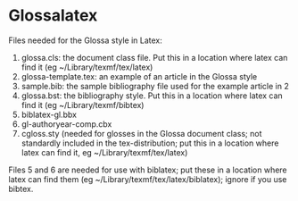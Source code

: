 # Glossalatex
Files needed for the Glossa style in Latex:
1. glossa.cls: the document class file. Put this in a location where latex can find it (eg ~/Library/texmf/tex/latex)
2. glossa-template.tex: an example of an article in the Glossa style
3. sample.bib: the sample bibliography file used for the example article in 2
4. glossa.bst: the bibliography style. Put this in a location where latex can find it (eg ~/Library/texmf/bibtex)
5. biblatex-gl.bbx 
6. gl-authoryear-comp.cbx
7. cgloss.sty (needed for glosses in the Glossa document class; not standardly included in the tex-distribution; put this in a location where latex can find it, eg ~/Library/texmf/tex/latex)

Files 5 and 6 are needed for use with biblatex; put these in a location where latex can find them (eg ~/Library/texmf/tex/latex/biblatex); ignore if you use bibtex.
